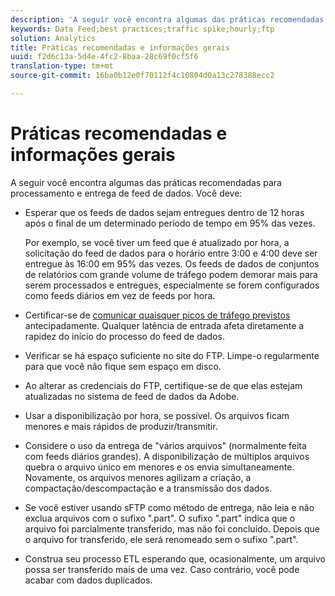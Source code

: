 ```yaml
---
description: 'A seguir você encontra algumas das práticas recomendadas para processamento e entrega de feed de dados. Você deve '
keywords: Data Feed;best practices;traffic spike;hourly;ftp
solution: Analytics
title: Práticas recomendadas e informações gerais
uuid: f2d6c13a-5d4e-4fc2-8baa-28c69f0cf5f6
translation-type: tm+mt
source-git-commit: 16ba0b12e0f70112f4c10804d0a13c278388ecc2

---
```



# Práticas recomendadas e informações gerais

A seguir você encontra algumas das práticas recomendadas para processamento e entrega de feed de dados. Você deve:

* Esperar que os feeds de dados sejam entregues dentro de 12 horas após o final de um determinado período de tempo em 95% das vezes.

   Por exemplo, se você tiver um feed que é atualizado por hora, a solicitação do feed de dados para o horário entre 3:00 e 4:00 deve ser entregue às 16:00 em 95% das vezes. Os feeds de dados de conjuntos de relatórios com grande volume de tráfego podem demorar mais para serem processados e entregues, especialmente se forem configurados como feeds diários em vez de feeds por hora.
* Certificar-se de [comunicar quaisquer picos de tráfego previstos](https://marketing.adobe.com/resources/help/en_US/reference/t_traffic_schedule_spike.html) antecipadamente. Qualquer latência de entrada afeta diretamente a rapidez do início do processo do feed de dados.
* Verificar se há espaço suficiente no site do FTP. Limpe-o regularmente para que você não fique sem espaço em disco.
* Ao alterar as credenciais do FTP, certifique-se de que elas estejam atualizadas no sistema de feed de dados da Adobe.
* Usar a disponibilização por hora, se possível. Os arquivos ficam menores e mais rápidos de produzir/transmitir.
* Considere o uso da entrega de "vários arquivos" (normalmente feita com feeds diários grandes). A disponibilização de múltiplos arquivos quebra o arquivo único em menores e os envia simultaneamente. Novamente, os arquivos menores agilizam a criação, a compactação/descompactação e a transmissão dos dados.
* Se você estiver usando sFTP como método de entrega, não leia e não exclua arquivos com o sufixo ".part". O sufixo ".part" indica que o arquivo foi parcialmente transferido, mas não foi concluído. Depois que o arquivo for transferido, ele será renomeado sem o sufixo ".part".
* Construa seu processo ETL esperando que, ocasionalmente, um arquivo possa ser transferido mais de uma vez. Caso contrário, você pode acabar com dados duplicados.
